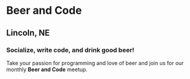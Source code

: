 # Beer and Code

## Lincoln, NE

### Socialize, write code, and drink good beer!

Take your passion for programming and love of beer and join us for our
monthly **Beer and Code** meetup.
